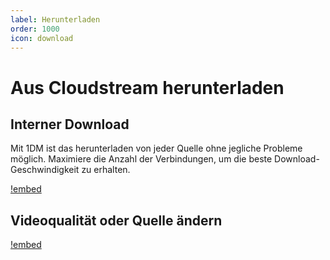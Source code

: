 ```yaml
---
label: Herunterladen
order: 1000
icon: download
---
```


# Aus Cloudstream herunterladen

## Interner Download

Mit 1DM ist das herunterladen von jeder Quelle ohne jegliche Probleme möglich. Maximiere die Anzahl der Verbindungen, um die beste Download-Geschwindigkeit zu erhalten.

[!embed](https://www.youtube.com/watch?v=eGbHbzyIsio)

## Videoqualität oder Quelle ändern

[!embed](https://www.youtube.com/watch?v=vMpZEnAZhcY)